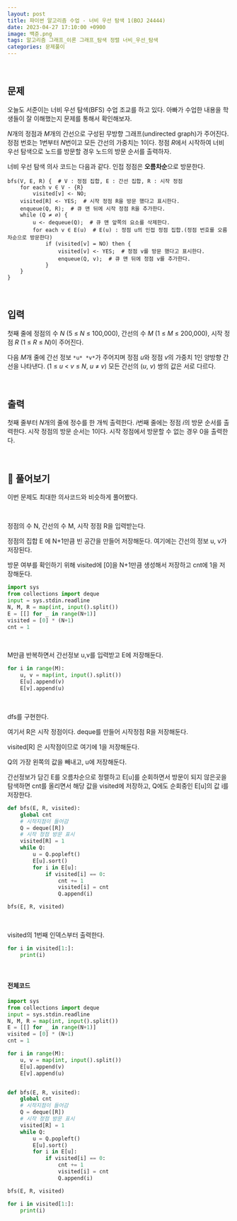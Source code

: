```yaml
---
layout: post
title: 파이썬 알고리즘 수업 - 너비 우선 탐색 1(BOJ 24444)
date: 2023-04-27 17:10:00 +0900
image: 백준.png
tags: 알고리즘 그래프_이론 그래프_탐색 정렬 너비_우선_탐색
categories: 문제풀이
---
```


<br>

## 문제

오늘도 서준이는 너비 우선 탐색(BFS) 수업 조교를 하고 있다. 아빠가 수업한 내용을 학생들이 잘 이해했는지 문제를 통해서 확인해보자.

*N*개의 정점과 *M*개의 간선으로 구성된 무방향 그래프(undirected graph)가 주어진다. 정점 번호는 1번부터 *N*번이고 모든 간선의 가중치는 1이다. 정점 *R*에서 시작하여 너비 우선 탐색으로 노드를 방문할 경우 노드의 방문 순서를 출력하자.

너비 우선 탐색 의사 코드는 다음과 같다. 인접 정점은 **오름차순**으로 방문한다.

```
bfs(V, E, R) {  # V : 정점 집합, E : 간선 집합, R : 시작 정점
    for each v ∈ V - {R}
        visited[v] <- NO;
    visited[R] <- YES;  # 시작 정점 R을 방문 했다고 표시한다.
    enqueue(Q, R);  # 큐 맨 뒤에 시작 정점 R을 추가한다.
    while (Q ≠ ∅) {
        u <- dequeue(Q);  # 큐 맨 앞쪽의 요소를 삭제한다.
        for each v ∈ E(u)  # E(u) : 정점 u의 인접 정점 집합.(정점 번호를 오름차순으로 방문한다)
            if (visited[v] = NO) then {
                visited[v] <- YES;  # 정점 v를 방문 했다고 표시한다.
                enqueue(Q, v);  # 큐 맨 뒤에 정점 v를 추가한다.
            }
    }
}
```

<br>

## 입력

첫째 줄에 정점의 수 *N* (5 ≤ *N* ≤ 100,000), 간선의 수 *M* (1 ≤ *M* ≤ 200,000), 시작 정점 *R* (1 ≤ *R* ≤ *N*)이 주어진다.

다음 *M*개 줄에 간선 정보 `*u* *v*`가 주어지며 정점 *u*와 정점 *v*의 가중치 1인 양방향 간선을 나타낸다. (1 ≤ *u* < *v* ≤ *N*, *u* ≠ *v*) 모든 간선의 (*u*, *v*) 쌍의 값은 서로 다르다.

<br>

## 출력

첫째 줄부터 *N*개의 줄에 정수를 한 개씩 출력한다. *i*번째 줄에는 정점 *i*의 방문 순서를 출력한다. 시작 정점의 방문 순서는 1이다. 시작 정점에서 방문할 수 없는 경우 0을 출력한다.



<br>

## 📝 풀어보기 

이번 문제도 최대한 의사코드와 비슷하게 풀어봤다.

<br>

정점의 수 N, 간선의 수 M, 시작 정점 R을 입력받는다.

정점의 집합 E 에 N+1만큼 빈 공간을 만들어 저장해둔다. 여기에는 간선의 정보 u, v가 저장된다.

방문 여부를 확인하기 위해 visited에 [0]을 N+1만큼 생성해서 저장하고 cnt에 1을 저장해둔다. 

``` python
import sys
from collections import deque
input = sys.stdin.readline
N, M, R = map(int, input().split())
E = [[] for _ in range(N+1)]
visited = [0] * (N+1)
cnt = 1
```

<br>

M만큼 반복하면서 간선정보 u,v를 입력받고 E에 저장해둔다.

```python
for i in range(M):
    u, v = map(int, input().split())
    E[u].append(v)
    E[v].append(u)
```

<br>

dfs를 구현한다.

여기서 R은 시작 정점이다. deque를 만들어 시작정점 R을 저장해둔다.

visited[R] 은 시작점이므로 여기에 1을 저장해둔다.

Q의 가장 왼쪽의 값을 빼내고, u에 저장해둔다.

간선정보가 담긴 E를 오름차순으로 정렬하고 E[u]를 순회하면서 방문이 되지 않은곳을 탐색하면 cnt를 올리면서 해당 값을 visited에 저장하고, Q에도 순회중인 E[u]의 값 i를 저장한다.

```python
def bfs(E, R, visited):
    global cnt
    # 시작지점이 들어감 
    Q = deque([R])
    # 시작 정점 방문 표시
    visited[R] = 1
    while Q:
        u = Q.popleft()
        E[u].sort()
        for i in E[u]:
            if visited[i] == 0:
                cnt += 1
                visited[i] = cnt
                Q.append(i)

bfs(E, R, visited)
```

<br>

visited의 1번째 인덱스부터 출력한다.

```python
for i in visited[1:]:
    print(i)
```

<br>

#### 전체코드

``` python
import sys
from collections import deque
input = sys.stdin.readline
N, M, R = map(int, input().split())
E = [[] for _ in range(N+1)]
visited = [0] * (N+1)
cnt = 1

for i in range(M):
    u, v = map(int, input().split())
    E[u].append(v)
    E[v].append(u)


def bfs(E, R, visited):
    global cnt
    # 시작지점이 들어감 
    Q = deque([R])
    # 시작 정점 방문 표시
    visited[R] = 1
    while Q:
        u = Q.popleft()
        E[u].sort()
        for i in E[u]:
            if visited[i] == 0:
                cnt += 1
                visited[i] = cnt
                Q.append(i)

bfs(E, R, visited)

for i in visited[1:]:
    print(i)
```

